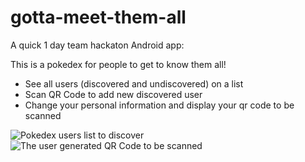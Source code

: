 # gotta-meet-them-all

A quick 1 day team hackaton Android app:

This is a pokedex for people to get to know them all!
- See all users (discovered and undiscovered) on a list
- Scan QR Code to add new discovered user
- Change your personal information and display your qr code to be scanned

![Pokedex users list to discover](https://github.com/BrianGiannini/gotta-meet-them-all/main/screenshot1.png?raw=true)
![The user generated QR Code to be scanned](https://github.com/BrianGiannini/gotta-meet-them-all/main/screenshot2.png?raw=true)